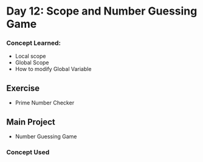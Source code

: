 # Day 12: Scope and Number Guessing Game
### Concept Learned:
- Local scope
- Global Scope
- How to modify Global Variable

## Exercise
- Prime Number Checker

## Main Project
- Number Guessing Game

### Concept Used